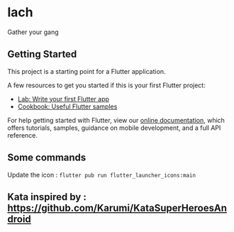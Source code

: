 # lach

Gather your gang

## Getting Started

This project is a starting point for a Flutter application.

A few resources to get you started if this is your first Flutter project:

- [Lab: Write your first Flutter app](https://flutter.dev/docs/get-started/codelab)
- [Cookbook: Useful Flutter samples](https://flutter.dev/docs/cookbook)

For help getting started with Flutter, view our
[online documentation](https://flutter.dev/docs), which offers tutorials,
samples, guidance on mobile development, and a full API reference.

## Some commands

Update the icon : `flutter pub run flutter_launcher_icons:main`

## Kata inspired by : https://github.com/Karumi/KataSuperHeroesAndroid

